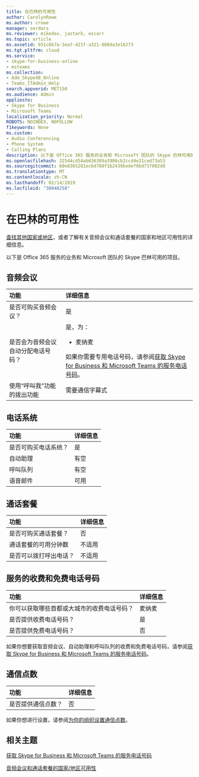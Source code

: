 ```yaml
---
title: 在巴林的可用性
author: CarolynRowe
ms.author: crowe
manager: serdars
ms.reviewer: mikedav, jastark, oscarr
ms.topic: article
ms.assetid: 931c6b7a-3ea7-421f-a321-860da3e16273
ms.tgt.pltfrm: cloud
ms.service:
- skype-for-business-online
- msteams
ms.collection:
- Adm_Skype4B_Online
- Teams_ITAdmin_Help
search.appverid: MET150
ms.audience: Admin
appliesto:
- Skype for Business
- Microsoft Teams
localization_priority: Normal
ROBOTS: NOINDEX, NOFOLLOW
f1keywords: None
ms.custom:
- Audio Conferencing
- Phone System
- Calling Plans
description: 以下是 Office 365 服务的业务和 Microsoft 团队的 Skype 巴林可用的项目。
ms.openlocfilehash: 32544cd54ab636389a3986cb2ccd4e21ced73a53
ms.sourcegitcommit: 60e8365281ec6d780f1b2439bedef0bd71f002d8
ms.translationtype: MT
ms.contentlocale: zh-CN
ms.lasthandoff: 02/14/2019
ms.locfileid: "30048258"
---
```

# <a name="availability-in-bahrain"></a>在巴林的可用性

[查找其他国家或地区](country-and-region-availability-for-audio-conferencing-and-calling-plans.md)，或者了解有关音频会议和通话套餐的国家和地区可用性的详细信息。

以下是 Office 365 服务的业务和 Microsoft 团队的 Skype 巴林可用的项目。
  
## <a name="audio-conferencing"></a>音频会议

|**功能**|**详细信息**|
|:-----|:-----|
|是否可购买音频会议？  <br/> |是  <br/> |
|是否会为音频会议自动分配电话号码？  <br/> |是，为： <br/><ul><li>麦纳麦</ul>如果你需要专用电话号码，请参阅[获取 Skype for Business 和 Microsoft Teams 的服务电话号码](/SkypeForBusiness/what-is-phone-system-in-office-365/getting-service-phone-numbers)。  <br/> |
|使用“呼叫我”功能的拨出功能  <br/> |需要通信字幕式  <br/> |
   
## <a name="phone-system"></a>电话系统

|**功能**|**详细信息**|
|:-----|:-----|
|是否可购买电话系统？  <br/> |是  <br/> |
| 自动助理 <br/> |有空  <br/> |
|呼叫队列  <br/> |有空  <br/> |
|语音邮件  <br/> |可用  <br/> |
   
## <a name="calling-plans"></a>通话套餐

|**功能**|**详细信息**|
|:-----|:-----|
|是否可购买通话套餐？  <br/> |否  <br/> |
|通话套餐的可用分钟数  <br/> |不适用  <br/> |
|是否可以拨打呼出电话？  <br/> |不适用  <br/> |
   
## <a name="toll-and-toll-free-numbers-for-services"></a>服务的收费和免费电话号码

|**功能**|**详细信息**|
|:-----|:-----|
|你可以获取哪些首都或大城市的收费电话号码？  <br/> |麦纳麦  <br/> |
|是否提供收费电话号码？  <br/> |是  <br/> |
|是否提供免费电话号码？  <br/> |否  <br/> |
   
 如果你想要获取音频会议、自动助理和呼叫队列的收费和免费电话号码，请参阅[获取 Skype for Business 和 Microsoft Teams 的服务电话号码](/SkypeForBusiness/what-is-phone-system-in-office-365/getting-service-phone-numbers)。
  
## <a name="communications-credits"></a>通信点数

|**功能**|**详细信息**|
|:-----|:-----|
|是否提供通信点数？  <br/> |否  <br/> |
   
如果你想进行设置，请参阅[为你的组织设置通信点数](../set-up-communications-credits-for-your-organization.md)。
  
## <a name="related-topics"></a>相关主题

[获取 Skype for Business 和 Microsoft Teams 的服务电话号码](/SkypeForBusiness/what-is-phone-system-in-office-365/getting-service-phone-numbers)

[音频会议和通话套餐的国家/地区可用性](country-and-region-availability-for-audio-conferencing-and-calling-plans.md)
